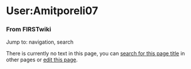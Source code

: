 

# User:Amitporeli07

### From FIRSTwiki

Jump to: navigation, search

There is currently no text in this page, you can [search for this page
title](Special:Search/Amitporeli07 "Special:Search/Amitporeli07" )
in other pages or [edit this
page](http://www.firstwiki.net/index.php?title=User:Amitporeli07&action=edit
"http://www.firstwiki.net/index.php?title=User:Amitporeli07&action=edit" ).

